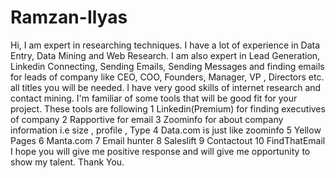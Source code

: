 # Ramzan-Ilyas
Hi, I am expert in researching techniques. I have a lot of experience in Data Entry, Data Mining and Web Research. I am also expert in Lead Generation, Linkedin Connecting, Sending Emails, Sending Messages and finding emails for leads of company like CEO, COO, Founders, Manager, VP , Directors etc. all titles you will be needed. I have very good skills of internet research and contact mining. I'm familiar of some tools that will be good fit for your project. These tools are following 1 Linkedin(Premium) for finding executives of company 2 Rapportive for email 3 Zoominfo for about company information i.e size , profile , Type 4 Data.com is just like zoominfo 5 Yellow Pages 6 Manta.com 7 Email hunter 8 Saleslift 9 Contactout 10 FindThatEmail  I hope you will give me positive response and will give me opportunity to show my talent.  Thank You. 
